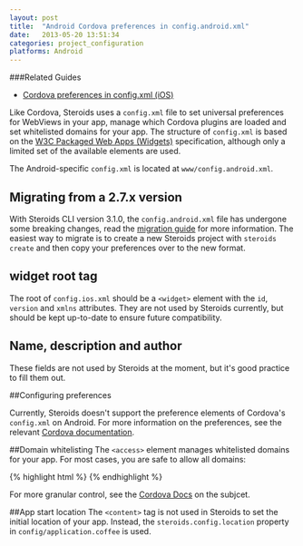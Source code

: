```yaml
---
layout: post
title:  "Android Cordova preferences in config.android.xml"
date:   2013-05-20 13:51:34
categories: project_configuration
platforms: Android
---
```


###Related Guides
* [Cordova preferences in config.xml (iOS)][config-xml-ios-guide]

Like Cordova, Steroids uses a `config.xml` file to set universal preferences for WebViews in your app, manage which Cordova plugins are loaded and set whitelisted domains for your app. The structure of `config.xml` is based on the [W3C Packaged Web Apps (Widgets)][widgets] specification, although only a limited set of the available elements are used.

The Android-specific `config.xml` is located at `www/config.android.xml`.

## Migrating from a 2.7.x version

With Steroids CLI version 3.1.0, the `config.android.xml` file has undergone some breaking changes, read the [migration guide](/steroids/guides/steroids-js/cordova-3-1-migration/) for more information. The easiest way to migrate is to create a new Steroids project with `steroids create` and then copy your preferences over to the new format.

## widget root tag

The root of `config.ios.xml` should be a `<widget>` element with the `id`, `version` and `xmlns` attributes. They are not used by Steroids currently, but should be kept up-to-date to ensure future compatibility.

## Name, description and author

These fields are not used by Steroids at the moment, but it's good practice to fill them out.

##Configuring preferences

Currently, Steroids doesn't support the preference elements of Cordova's `config.xml` on Android. For more information on the preferences, see the relevant [Cordova documentation][cordova-android-config-xml].

##Domain whitelisting
The `<access>` element manages whitelisted domains for your app. For most cases, you are safe to allow all domains:

{% highlight html %}
<access origin="*" />
{% endhighlight %}

For more granular control, see the [Cordova Docs][cordova-domain-whitelisting] on the subjcet.

##App start location
The `<content>` tag is not used in Steroids to set the initial location of your app. Instead, the `steroids.config.location` property in `config/application.coffee` is used.

[widgets]: http://www.w3.org/TR/widgets/
[cordova-domain-whitelisting]: http://cordova.apache.org/docs/en/2.7.0/guide_whitelist_index.md.html#Domain%20Whitelist%20Guide
[steroids-api]: http://docs.appgyver.com
[config-xml-ios-guide]: /steroids/guides/project_configuration/config-xml-ios/
[cordova-android-config-xml]: http://cordova.apache.org/docs/en/2.7.0/guide_project-settings_android_index.md.html#Project%20Settings%20for%20Android